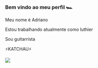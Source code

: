 ### **Bem vindo ao meu perfil** 🏎️
Meu nome é Adriano

Estou trabalhando atualmente como luthier

Sou guitarrista

 ⚡KATCHAU⚡

 ![](https://media1.tenor.com/m/W1hjixmrkHgAAAAC/max-verstappen.gif
 )
